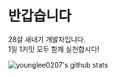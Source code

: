 # 반갑습니다


28살 새내기 개발자입니다.<br>
1일 1커밋 모두 함께 실천합시다!<br>


![younglee0207's github stats](https://github-readme-stats.vercel.app/api?username=younglee0207&show_icons=true)